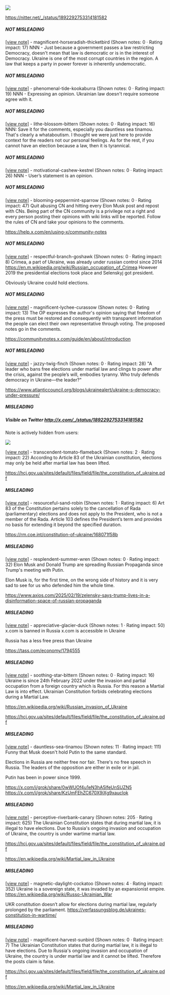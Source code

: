 ![](https://i.imgur.com/S1VwMan.png)

https://nitter.net/_/status/1892292753314181582
##### NOT MISLEADING

[[view note]](https://x.com/i/birdwatch/n/1892300465389654220) - magnificent-horseradish-thicketbird (Shown notes: 0 · Rating impact: 17)
NNN - Just because a government passes a law restricting Democracy, doesn't mean that law is democratic or is in the interest of Democracy. Ukraine is one of the most corrupt countries in the region. A law that keeps a party in power forever is inherently undemocratic.


##### NOT MISLEADING

[[view note]](https://x.com/i/birdwatch/n/1892309269040480686) - phenomenal-tide-kookaburra (Shown notes: 0 · Rating impact: 19)
NNN - Expressing an opinion. Ukrainian law doesn't require someone agree with it.

##### NOT MISLEADING

[[view note]](https://x.com/i/birdwatch/n/1892325190392303663) - lithe-blossom-bittern (Shown notes: 0 · Rating impact: 16)
NNN:  Save it for the comments, especially you dauntless sea tinamou.  That's clearly a whataboutism.  I thought we were just here to provide context for the readers not our personal feelings. As for the rest, if you cannot have an election because a law, then it is tyrannical.

##### NOT MISLEADING

[[view note]](https://x.com/i/birdwatch/n/1892325799371460759) - motivational-cashew-kestrel (Shown notes: 0 · Rating impact: 26)
NNN - User’s statement is an opinion.

##### NOT MISLEADING

[[view note]](https://x.com/i/birdwatch/n/1892329612937744864) - blooming-peppermint-sparrow (Shown notes: 0 · Rating impact: 47)
Quit abusing CN and hitting every Elon Musk post and repost with CNs. Being part of the CN community is a privilege not a right and every person posting their opinions with wiki links will be reported. Follow the rules of CN and take your opinions to the comments.

https://help.x.com/en/using-x/community-notes

##### NOT MISLEADING

[[view note]](https://x.com/i/birdwatch/n/1892347269011427577) - respectful-branch-goshawk (Shown notes: 0 · Rating impact: 8)
Crimea, a part of Ukraine, was already under russian control since 2014
https://en.m.wikipedia.org/wiki/Russian_occupation_of_Crimea
However 2019 the presidential elections took place and Selenskyj got president.

Obviously Ukraine could hold elections.

##### NOT MISLEADING

[[view note]](https://x.com/i/birdwatch/n/1892371181212139967) - magnificent-lychee-curassow (Shown notes: 0 · Rating impact: 13)
The OP expresses the author's opinion saying that freedom of the press must be restored and consequently with transparent information the people can elect their own representative through voting. The proposed notes go in the comments.

https://communitynotes.x.com/guide/en/about/introduction

##### NOT MISLEADING

[[view note]](https://x.com/i/birdwatch/n/1892487755055194572) - jazzy-twig-finch (Shown notes: 0 · Rating impact: 28)
"A leader who bans free elections under martial law and clings to power after the crisis, against the people’s will, embodies tyranny. Who truly defends democracy in Ukraine—the leader?"

https://www.atlanticcouncil.org/blogs/ukrainealert/ukraine-s-democracy-under-pressure/

##### MISLEADING
##### Visible on Twitter http://x.com/_/status/1892292753314181582

Note is actively hidden from users:

![](https://i.imgur.com/tKlcWSjl.png)

[[view note]](https://x.com/i/birdwatch/n/1892506744321949820) - transcendent-tomato-flameback (Shown notes: 2 · Rating impact: 22)
According to Article 83 of the Ukrainian constitution, elections may only be held after martial law has been lifted.

https://hcj.gov.ua/sites/default/files/field/file/the_constitution_of_ukraine.pdf

##### MISLEADING

[[view note]](https://x.com/i/birdwatch/n/1892527543523156283) - resourceful-sand-robin (Shown notes: 1 · Rating impact: 6)
Art 83 of the Constitution pertains solely to the cancellation of Rada (parliamentary) elections and does not apply to the President, who is not a member of the Rada. Article 103 defines the President’s term and provides no basis for extending it beyond the specified duration.

https://rm.coe.int/constitution-of-ukraine/168071f58b

##### MISLEADING

[[view note]](https://x.com/i/birdwatch/n/1892423942868013217) - resplendent-summer-wren (Shown notes: 0 · Rating impact: 32)
Elon Musk and Donald Trump are spreading Russian Propaganda since Trump's meeting with Putin. 

Elon Musk is, for the first time, on the wrong side of history and it is very sad to see for us who defended him the whole time.

https://www.axios.com/2025/02/19/zelensky-says-trump-lives-in-a-disinformation-space-of-russian-propaganda

##### MISLEADING

[[view note]](https://x.com/i/birdwatch/n/1892345162484842541) - appreciative-glacier-duck (Shown notes: 1 · Rating impact: 50)
x.com is banned in Russia
x.com is accessible in Ukraine

Russia has a less free press than Ukraine

https://tass.com/economy/1794555

##### MISLEADING

[[view note]](https://x.com/i/birdwatch/n/1892324036035960995) - soothing-star-bittern (Shown notes: 0 · Rating impact: 16)
Ukraine is since 24th February 2022 under the invasion and partial occupation from a foreign country which is Russia. For this reason a Martial Law is into effect. Ukrainian Constitution forbids celebrating elections during a Martial Law.

https://en.wikipedia.org/wiki/Russian_invasion_of_Ukraine

https://hcj.gov.ua/sites/default/files/field/file/the_constitution_of_ukraine.pdf

##### MISLEADING

[[view note]](https://x.com/i/birdwatch/n/1892310547603083583) - dauntless-sea-tinamou (Shown notes: 11 · Rating impact: 111)
Funny that Musk doesn't hold Putin to the same standard.

Elections in Russia are neither free nor fair. There's no free speech in Russia. The leaders of the opposition are either in exile or in jail.

Putin has been in power since 1999.

https://x.com/i/grok/share/0wWUOf4u1eN3hA5lfeUnSUZN5
https://x.com/i/grok/share/KzUmFEhZC670X9iXg9xauclok

##### MISLEADING

[[view note]](https://x.com/i/birdwatch/n/1892309823959814319) - perceptive-riverbank-canary (Shown notes: 205 · Rating impact: 625)
The Ukrainian Constitution states that during martial law, it is illegal to have elections.  Due to Russia's ongoing invasion and occupation of Ukraine, the country is under wartime martial law.

https://hcj.gov.ua/sites/default/files/field/file/the_constitution_of_ukraine.pdf

https://en.wikipedia.org/wiki/Martial_law_in_Ukraine

##### MISLEADING

[[view note]](https://x.com/i/birdwatch/n/1892299811837354051) - magnetic-daylight-cockatoo (Shown notes: 4 · Rating impact: 352)
Ukraine is a sovereign state, it was invaded by an expansionist empire.
https://en.wikipedia.org/wiki/Russo-Ukrainian_War 

UKR constitution doesn’t allow for elections during martial law, regularly prolonged by the parliament.
https://verfassungsblog.de/ukraines-constitution-in-wartime/

##### MISLEADING

[[view note]](https://x.com/i/birdwatch/n/1892295309314691436) - magnificent-harvest-sunbird (Shown notes: 0 · Rating impact: 7)
The Ukrainian Constitution states that during martial law, it is illegal to have elections.  Due to Russia's ongoing invasion and occupation of Ukraine, the country is under martial law and it cannot be lifted. Therefore the posts claim is false.

https://hcj.gov.ua/sites/default/files/field/file/the_constitution_of_ukraine.pdf

https://en.wikipedia.org/wiki/Martial_law_in_Ukraine
